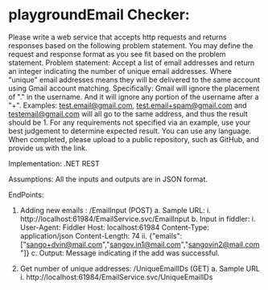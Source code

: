 # playgroundEmail Checker:
Please write a web service that accepts http requests and returns responses based on the following problem statement. You may define the request and response format as you see fit based on the problem statement.
Problem statement: Accept a list of email addresses and return an integer indicating the number of unique email addresses. Where "unique" email addresses means they will be delivered to the same account using Gmail account matching. Specifically: Gmail will ignore the placement of "." in the username. And it will ignore any portion of the username after a "+".
Examples:
test.email@gmail.com, test.email+spam@gmail.com and testemail@gmail.com will all go to the same address, and thus the result should be 1.
For any requirements not specified via an example, use your best judgement to determine expected result.
You can use any language. When completed, please upload to a public repository, such as GitHub, and provide us with the link.

Implementation:
.NET REST 

Assumptions:
All the inputs and outputs are in JSON format.

EndPoints:
1)	Adding new emails : /EmailInput  (POST)
a.	Sample URL:
i.	http://localhost:61984/EmailService.svc/EmailInput
b.	Input in fiddler:
i.	User-Agent: Fiddler
Host: localhost:61984
Content-Type: application/json
Content-Length: 74
ii.	{"emails":["sango+dvin@mail.com","sangov.in1@mail.com","sangovin2@mail.com"]}
c.	Output: Message indicating if the add was successful.

2)	Get number of unique addresses: /UniqueEmailIDs (GET)
a.	Sample URL
i.	http://localhost:61984/EmailService.svc/UniqueEmailIDs

